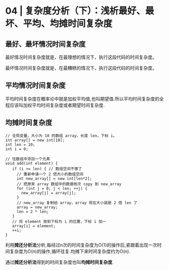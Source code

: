 # 04 | 复杂度分析（下）：浅析最好、最坏、平均、均摊时间复杂度

## 最好、最坏情况时间复杂度

最好情况时间复杂度就是，在最理想的情况下，执行这段代码的时间复杂度。

最坏情况时间复杂度就是，在最糟糕的情况下，执行这段代码的时间复杂度。

## 平均情况时间复杂度

平均时间复杂度在概率论中就是加权平均值,也叫期望值.所以平均时间复杂度的全程应该叫加权平均时间复杂度或者期望时间复杂度.

## 均摊时间复杂度

```
// 全局变量，大小为 10 的数组 array，长度 len，下标 i。
int array[] = new int[10]; 
int len = 10;
int i = 0;
 
// 往数组中添加一个元素
void add(int element) {
   if (i >= len) { // 数组空间不够了
     // 重新申请一个 2 倍大小的数组空间
     int new_array[] = new int[len*2];
     // 把原来 array 数组中的数据依次 copy 到 new_array
     for (int j = 0; j < len; ++j) {
       new_array[j] = array[j];
     }
     // new_array 复制给 array，array 现在大小就是 2 倍 len 了
     array = new_array;
     len = 2 * len;
   }
   // 将 element 放到下标为 i 的位置，下标 i 加一
   array[i] = element;
   ++i;
}
```

利用**摊还分析法**分析,每经过n次的时间复杂度为O(1)的操作后,紧跟着出现一次时间复杂度为O(n)的操作,循环往复.均摊下来时间复杂度约为O(n).

通过**摊还分析法**得到的时间复杂度也叫**均摊时间复杂度**.






